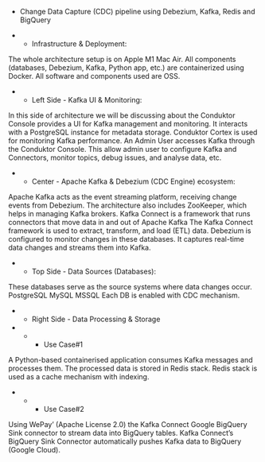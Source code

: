 
- Change Data Capture (CDC) pipeline using Debezium, Kafka, Redis and BigQuery

- - Infrastructure & Deployment:

The whole architecture setup is on Apple M1 Mac Air.
All components (databases, Debezium, Kafka, Python app, etc.) are containerized using Docker.
All software and components used are OSS.

- - Left Side - Kafka UI & Monitoring:

In this side of architecture we will be discussing about the Conduktor Console provides a UI for Kafka management and monitoring. It interacts with a PostgreSQL instance for metadata storage. Conduktor Cortex is used for monitoring Kafka performance.
An Admin User accesses Kafka through the Conduktor Console. This allow admin user to configure Kafka and Connectors, monitor topics, debug issues, and analyse data, etc.

- - Center - Apache Kafka & Debezium (CDC Engine) ecosystem:

Apache Kafka acts as the event streaming platform, receiving change events from Debezium.
The architecture also includes ZooKeeper, which helps in managing Kafka brokers.
Kafka Connect is a framework that runs connectors that move data in and out of Apache Kafka
The Kafka Connect framework is used to extract, transform, and load (ETL) data.
Debezium is configured to monitor changes in these databases.
It captures real-time data changes and streams them into Kafka.

- - Top Side - Data Sources (Databases):

These databases serve as the source systems where data changes occur.
PostgreSQL
MySQL
MSSQL
Each DB is enabled with CDC mechanism.

- - Right Side - Data Processing & Storage

- - - Use Case#1

A Python-based containerised application consumes Kafka messages and processes them.
The processed data is stored in Redis stack. Redis stack is used as a cache mechanism with indexing.

- - - Use Case#2

Using WePay’ (Apache License 2.0) the Kafka Connect Google BigQuery Sink connector to stream data into BigQuery tables. Kafka Connect’s BigQuery Sink Connector automatically pushes Kafka data to BigQuery (Google Cloud).
